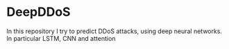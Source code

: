 # DeepDDoS
In this repository I try to predict DDoS attacks, using deep neural networks. In particular LSTM, CNN and attention

